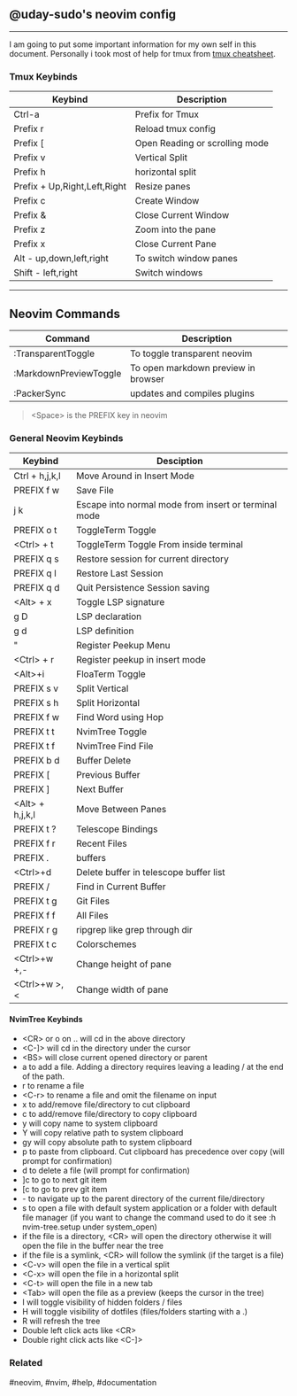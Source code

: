 ## @uday-sudo's neovim config
***

I am going to put some important information for my own self in this document. Personally i took most of help for tmux from [tmux cheatsheet](https://tmuxcheatsheet.com).

### Tmux Keybinds
| Keybind| Description |
| ----------- | ----------- |
| Ctrl-a | Prefix for Tmux |
| Prefix r | Reload tmux config |
|Prefix \[ | Open Reading or scrolling mode|
|Prefix v | Vertical Split |
|Prefix h | horizontal split |
| Prefix + Up,Right,Left,Right | Resize panes |
|Prefix c| Create Window |
|Prefix & | Close Current Window |
| Prefix z | Zoom into the pane |
|Prefix x | Close Current Pane |
| Alt - up,down,left,right | To switch window panes |
| Shift - left,right | Switch windows |

***
## Neovim Commands

| Command | Description |
| ----------- | ----------- |
| :TransparentToggle | To toggle transparent neovim |
| :MarkdownPreviewToggle | To open markdown preview in browser |
| :PackerSync | updates and compiles plugins |


> \<Space> is the PREFIX key in neovim

### General Neovim Keybinds

| Keybind | Desciption |
|---------|------------|
| Ctrl + h,j,k,l | Move Around in Insert Mode |
| PREFIX f w | Save File |
| j k | Escape into normal mode from insert or terminal mode |
| PREFIX o t | ToggleTerm Toggle |
|\<Ctrl> + t | ToggleTerm Toggle From inside terminal |
| PREFIX q s | Restore session for current directory |
| PREFIX q l | Restore Last Session |
| PREFIX q d | Quit Persistence Session saving |
| \<Alt> + x | Toggle LSP signature |
| g D | LSP declaration |
| g d | LSP definition |
| " | Register Peekup Menu |
| \<Ctrl> + r | Register peekup in insert mode |
| \<Alt>+i | FloaTerm Toggle |
| PREFIX s v | Split Vertical |
| PREFIX s h | Split Horizontal |
| PREFIX f w | Find Word using Hop |
| PREFIX t t | NvimTree Toggle |
| PREFIX t f | NvimTree Find File |
| PREFIX b d | Buffer Delete |
| PREFIX \[ | Previous Buffer |
| PREFIX ] | Next Buffer |
| \<Alt> + h,j,k,l | Move Between Panes |
| PREFIX t ? | Telescope Bindings |
| PREFIX f r | Recent Files |
| PREFIX . | buffers |
| \<Ctrl>+d | Delete buffer in telescope buffer list |
| PREFIX / | Find in Current Buffer |
| PREFIX t g | Git Files |
| PREFIX f f | All Files |
| PREFIX r g | ripgrep like grep through dir |
| PREFIX t c | Colorschemes |
| \<Ctrl>+w +,- | Change height of pane |
| \<Ctrl>+w >,< | Change width of pane |

#### NvimTree Keybinds
- \<CR> or o on .. will cd in the above directory
- \<C-]> will cd in the directory under the cursor
- \<BS> will close current opened directory or parent
- a to add a file. Adding a directory requires leaving a leading / at the end of the path.
- r to rename a file
- \<C-r> to rename a file and omit the filename on input
- x to add/remove file/directory to cut clipboard
- c to add/remove file/directory to copy clipboard
- y will copy name to system clipboard
- Y will copy relative path to system clipboard
- gy will copy absolute path to system clipboard
- p to paste from clipboard. Cut clipboard has precedence over copy (will prompt for confirmation)
- d to delete a file (will prompt for confirmation)
- ]c to go to next git item
- \[c to go to prev git item
- \- to navigate up to the parent directory of the current file/directory
- s to open a file with default system application or a folder with default file manager (if you want to change the command used to do it see :h nvim-tree.setup under system_open)
- if the file is a directory, \<CR> will open the directory otherwise it will open the file in the buffer near the tree
- if the file is a symlink, \<CR> will follow the symlink (if the target is a file)
- \<C-v> will open the file in a vertical split
- \<C-x> will open the file in a horizontal split
- \<C-t> will open the file in a new tab
- \<Tab> will open the file as a preview (keeps the cursor in the tree)
- I will toggle visibility of hidden folders / files
- H will toggle visibility of dotfiles (files/folders starting with a .)
- R will refresh the tree
- Double left click acts like \<CR>
- Double right click acts like \<C-]>


### Related
#neovim, #nvim, #help, #documentation

